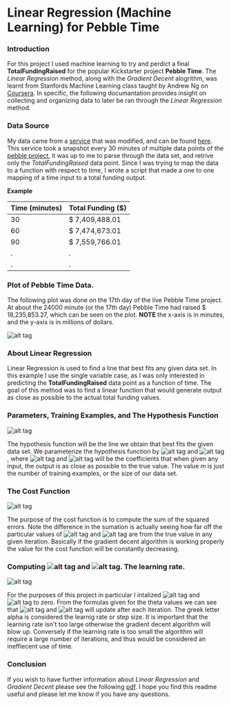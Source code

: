 # Linear Regression (Machine Learning)  for Pebble Time

### Introduction
For this project I used machine learning to try and perdict a final **TotalFundingRaised** for the popular Kickstarter project **Pebble Time**. The *Linear Regression* method, along with the *Gradient Decent* alogrithm, was learnt from Stanfords Machine Learning class taught by Andrew Ng on [Coursera](https://www.coursera.org/course/ml). In specific, the following documantation provides insight on collecting and organizing data to later be ran through the *Linear Regression* method. 

### Data Source
My data came from a [service](http://kcaas.io/) that was modified, and can be found [here](http://104.236.89.73:8888/project/pebble?snapshot=3). This service took a snapshot every 30 minutes of multiple data points of the [pebble project](https://www.kickstarter.com/projects/597507018/pebble-time-awesome-smartwatch-no-compromises), it was up to me to parse through the data set, and retrive only the *TotalFundingRaised* data point. Since I was trying to map the data to a function with respect to time, I wrote a script that made a one to one mapping of a time input to a total funding output.

**Example**

Time (minutes)| Total Funding ($)
--- | --- 
30 | $ 7,409,488.01
60 | $ 7,474,673.01
90 | $ 7,559,766.01
.  | .
.  | .


### Plot of Pebble Time Data. 

The following plot was done on the 17th day of the live Pebble Time project. At about the 24000 minute (or the 17th day) Pebble Time had raised $ 18,235,853.27, which can be seen on the plot. **NOTE** the x-axis is in minutes, and the y-axis is in millions of dollars.

![alt tag](http://i.imgur.com/L2vNY6t.png)

### About Linear Regression
Linear Regression is used to find a line that best fits any given data set. In this example I use the single variable case, as I was only interested in predicting the **TotalFundingRaised** data point as a function of time. The goal of this method was to find a linear function that would generate output as close as possible to the actual total funding values.

### Parameters, Training Examples, and The Hypothesis Function

![alt tag](http://i.imgur.com/a1GEb0H.png)

The hypothesis function will be the line we obtain that best fits the given data set. We parameterize the hypothesis function by ![alt tag](http://i.imgur.com/MeSkGMw.png) and ![alt tag](http://i.imgur.com/j5ko1yL.png), where ![alt tag](http://i.imgur.com/MeSkGMw.png) and ![alt tag](http://i.imgur.com/j5ko1yL.png) will be the coefficients that when given any input, the output is as close as possible to the true value. The value *m* is just the number of training examples, or the size of our data set.

### The Cost Function

![alt tag](http://i.imgur.com/BSAyRse.png)

The purpose of the cost function is to compute the sum of the squared errors. Note the difference in the sumation is actually seeing how far off the particular values of ![alt tag](http://i.imgur.com/MeSkGMw.png) and ![alt tag](http://i.imgur.com/j5ko1yL.png) are from the true value in any given iteration. Basically if the gradient decent algorithm is working properly the value for the cost function will be constantly decreasing.

### Computing ![alt tag](http://i.imgur.com/MeSkGMw.png) and ![alt tag](http://i.imgur.com/j5ko1yL.png). The learning rate.

![alt tag](http://i.imgur.com/XGyYemD.png)

For the purposes of this project in particular I intalized ![alt tag](http://i.imgur.com/MeSkGMw.png) and ![alt tag](http://i.imgur.com/j5ko1yL.png) to zero. From the formulas given for the theta values we can see that ![alt tag](http://i.imgur.com/MeSkGMw.png) and ![alt tag](http://i.imgur.com/j5ko1yL.png) will update after each iteration. The greek letter alpha is considered the learnig rate or step size. It is important that the learning rate isn't too large otherwise the gradient decent algorithm will blow up. Conversely if the learning rate is too small the algorithm will require a large number of iterations, and thus would be considered an ineffiecent use of time.


### Conclusion
If you wish to have further information about *Linear Regression* and *Gradient Decent* please see the following [pdf](http://cs229.stanford.edu/notes/cs229-notes1.pdf). I hope you find this readme useful and please let me know if you have any questions.
